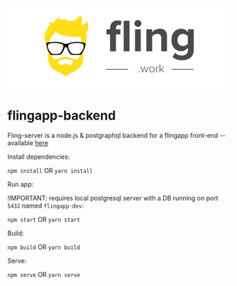 <p align="center">
  <img src="full_title_compact@2x.png" />
</p>

# flingapp-backend

Fling-server is a node.js & postgraphql backend for a flingapp front-end -- available [here](https://github.com/ortonomy/flingapp-frontend)

Install dependencies:

``npm install`` OR ``yarn install``

Run app:

!IMPORTANT: requires local postgresql server with a DB running on port ``5432`` named ``flingapp-dev``:

``npm start`` OR ``yarn start``

Build:

``npm build`` OR ``yarn build``

Serve:

``npm serve`` OR ``yarn serve``
